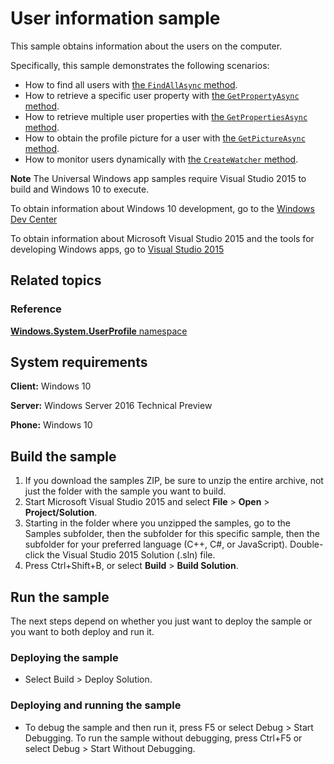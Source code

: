 <!---
  category: IdentitySecurityAndEncryption
  samplefwlink: http://go.microsoft.com/fwlink/p/?LinkId=620617&clcid=0x409
--->

# User information sample

This sample obtains information about the users on the computer.

Specifically, this sample demonstrates the following scenarios:

- How to find all users with [the `FindAllAsync` method](https://msdn.microsoft.com/library/windows/apps/windows.system.user.findallasync.aspx).
- How to retrieve a specific user property with [the `GetPropertyAsync` method](https://msdn.microsoft.com/library/windows/apps/windows.system.user.getpropertyasync.aspx).
- How to retrieve multiple user properties with [the `GetPropertiesAsync` method](https://msdn.microsoft.com/library/windows/apps/windows.system.user.getpropertiesasync.aspx).
- How to obtain the profile picture for a user with [the `GetPictureAsync` method](https://msdn.microsoft.com/library/windows/apps/windows.system.user.getpictureasync.aspx).
- How to monitor users dynamically with [the `CreateWatcher` method](https://msdn.microsoft.com/library/windows/apps/windows.system.user.createwatcher.aspx).

**Note** The Universal Windows app samples require Visual Studio 2015 to build and Windows 10 to execute.
 
To obtain information about Windows 10 development, go to the [Windows Dev Center](https://dev.windows.com)

To obtain information about Microsoft Visual Studio 2015 and the tools for developing Windows apps, go to [Visual Studio 2015](http://go.microsoft.com/fwlink/?LinkID=532422)

## Related topics

### Reference

[**Windows.System.UserProfile** namespace](http://msdn.microsoft.com/library/windows/apps/br241881)

## System requirements

**Client:** Windows 10

**Server:** Windows Server 2016 Technical Preview

**Phone:** Windows 10

## Build the sample

1. If you download the samples ZIP, be sure to unzip the entire archive, not just the folder with the sample you want to build. 
2. Start Microsoft Visual Studio 2015 and select **File** \> **Open** \> **Project/Solution**.
3. Starting in the folder where you unzipped the samples, go to the Samples subfolder, then the subfolder for this specific sample, then the subfolder for your preferred language (C++, C#, or JavaScript). Double-click the Visual Studio 2015 Solution (.sln) file.
4. Press Ctrl+Shift+B, or select **Build** \> **Build Solution**.

## Run the sample

The next steps depend on whether you just want to deploy the sample or you want to both deploy and run it.

### Deploying the sample

- Select Build > Deploy Solution. 

### Deploying and running the sample

- To debug the sample and then run it, press F5 or select Debug >  Start Debugging. To run the sample without debugging, press Ctrl+F5 or select Debug > Start Without Debugging. 

